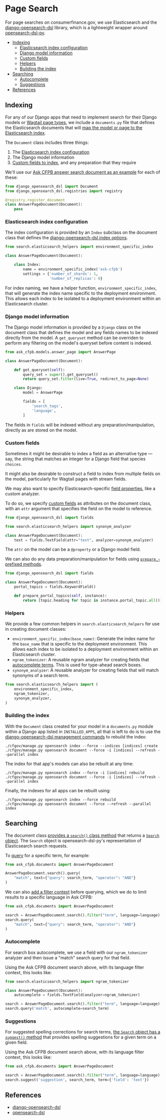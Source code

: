 # Page Search

For page searches on consumerfinance.gov, we use Elasticsearch and the [django-opensearch-dsl](https://django-opensearch-dsl.readthedocs.io/en/latest/) library, which is a lightweight wrapper around [opensearch-dsl-py](https://opensearch.org/docs/latest/).

- [Indexing](#indexing)
    - [Elasticsearch index configuration](#elasticsearch-index-configuration)
    - [Django model information](#django-model-information)
    - [Custom fields](#custom-fields)
    - [Helpers](#helpers)
    - [Building the index](#building-the-index)
- [Searching](#searching)
    - [Autocomplete](#autocomplete)
    - [Suggestions](#suggestions)
- [References](#references)

## Indexing

For any of our Django apps that need to implement search for their Django models or [Wagtail page types](../wagtail-pages/), we include a `documents.py` file that defines the Elasticsearch documents that will [map the model or page to the Elasticsearch index](https://django-opensearch-dsl.readthedocs.io/en/latest/getting_started/#create-document-classes).

The `Document` class includes three things:

1. The [Elasticsearch index configuration](https://django-opensearch-dsl.readthedocs.io/en/latest/getting_started/#create-document-classes)
2. The Django model information
3. [Custom fields to index](https://django-opensearch-dsl.readthedocs.io/en/latest/fields/), and any preparation that they require

We'll use our [Ask CFPB answer search document as an example](https://github.com/cfpb/consumerfinance.gov/blob/main/cfgov/ask_cfpb/documents.py) for each of these:

```python
from django_opensearch_dsl import Document
from django_opensearch_dsl.registries import registry

@registry.register_document
class AnswerPageDocument(Document):
    pass
```

### Elasticsearch index configuration

The index configuration is provided by an `Index` subclass on the document class that defines the [django-opensearch-dsl index options](https://django-opensearch-dsl.readthedocs.io/en/latest/document/#index-subclass).

```python
from search.elasticsearch_helpers import environment_specific_index

class AnswerPageDocument(Document):

    class Index:
        name = environment_specific_index('ask-cfpb')
        settings = {'number_of_shards': 1,
                    'number_of_replicas': 0}
```

For index naming, we have a helper function, `environment_specific_index`, that will generate the index name specific to the deployment environment. This allows each index to be isolated to a deployment environment within an Elasticsearch cluster.

### Django model information

The Django model information is provided by a `Django` class on the document class that defines the model and any fields names to be indexed directly from the model. A `get_queryset` method can be overriden to perform any filtering on the model's queryset before content is indexed.

```python
from ask_cfpb.models.answer_page import AnswerPage

class AnswerPageDocument(Document):

    def get_queryset(self):
        query_set = super().get_queryset()
        return query_set.filter(live=True, redirect_to_page=None)

    class Django:
        model = AnswerPage

        fields = [
            'search_tags',
            'language',
        ]
```

The fields in `fields` will be indexed without any preparation/manipulation, directly as are stored on the model. 

### Custom fields

Sometimes it might be desirable to index a field as an alternative type — say, the string that matches an integer for a Django field that species `choices`. 

It might also be desirable to construct a field to index from multiple fields on the model, particularly for Wagtail pages with stream fields. 

We may also want to specify Elasticsearch-specific [field properties](https://django-opensearch-dsl.readthedocs.io/en/latest/fields/#field-classes), like a custom analyzer.

To do so, we specify [custom fields](https://django-opensearch-dsl.readthedocs.io/en/latest/fields/#using-attr-argument) as attributes on the document class, with an `attr` argument that specifies the field on the model to reference.

```python
from django_opensearch_dsl import fields

from search.elasticsearch_helpers import synonym_analyzer

class AnswerPageDocument(Document):
    text = fields.TextField(attr="text", analyzer=synonym_analyzer)
```

The `attr` on the model can be a `@property` or a Django model field.

We can also do any data preparation/manipulation for fields using [`prepare_`-prefixed methods](https://django-opensearch-dsl.readthedocs.io/en/latest/fields/#using-prepare_field).

```python
from django_opensearch_dsl import fields

class AnswerPageDocument(Document):
    portal_topics = fields.KeywordField()

    def prepare_portal_topics(self, instance):
        return [topic.heading for topic in instance.portal_topic.all()]
```

### Helpers

We provide a few common helpers in `search.elasticsearch_helpers` for use in creating document classes:

- `environment_specific_index(base_name)`: Generate the index name for the `base_name` that is specific to the deployment environment. This allows each index to be isolated to a deployment environment within an Elasticsearch cluster.
- `ngram_tokenizer`: A reusable ngram analyzer for creating fields that [autocomplete terms](#autocomplete). This is used for type-ahead search boxes.
- `synonym_analyzer`: A reusable analyzer for creating fields that will match synonyms of a search term.

```python
from search.elasticsearch_helpers import (
    environment_specific_index,
    ngram_tokenizer,
    synonym_analyzer,
)
```

### Building the index

With the `Document` class created for your model in a `documents.py` module within a Django app listed in `INSTALLED_APPS`, all that is left to do is to use the [django-opensearch-dsl management commands](https://django-opensearch-dsl.readthedocs.io/en/latest/management/) to rebuild the index:

```shell
./cfgov/manage.py opensearch index --force --indices [indices] create
./cfgov/manage.py opensearch document --force -i [indices] --refresh --parallel index
```

The index for that app's models can also be rebuilt at any time:

```shell
./cfgov/manage.py opensearch index --force -i [indices] rebuild
./cfgov/manage.py opensearch document --force -i [indices] --refresh --parallel index
```

Finally, the indexes for all apps can be rebuilt using:

```shell
./cfgov/manage.py opensearch index --force rebuild
./cfgov/manage.py opensearch document --force --refresh --parallel index
```

## Searching

The document class [provides a `search()` class method](https://django-opensearch-dsl.readthedocs.io/en/latest/getting_started/#search) that returns a [`Search` object](https://opensearch.org/docs/latest/opensearch/rest-api/search/). The `Search` object is opensearch-dsl-py's representation of Elasticsearch search requests.

To [query](https://django-opensearch-dsl.readthedocs.io/en/latest/getting_started/#search) for a specific term, for example:

```python
from ask_cfpb.documents import AnswerPageDocument

AnswerPageDocument.search().query(
    "match", text={"query": search_term, "operator": "AND"}
)
```

We can also [add a filter context](https://django-opensearch-dsl.readthedocs.io/en/latest/getting_started/#search) before querying, which we do to limit results to a specific language in Ask CFPB:

```python
from ask_cfpb.documents import AnswerPageDocument

search = AnswerPageDocument.search().filter("term", language=language)
search.query(
    "match", text={"query": search_term, "operator": "AND"}
)
```

### Autocomplete

For search box autocomplete, we use a field with our `ngram_tokenizer` analyzer and then issue a "match" search query for that field.

Using the Ask CFPB document search above, with its language filter context, this looks like:

```python
from search.elasticsearch_helpers import ngram_tokenizer

class AnswerPageDocument(Document):
    autocomplete = fields.TextField(analyzer=ngram_tokenizer)

search = AnswerPageDocument.search().filter("term", language=language)
search.query('match', autocomplete=search_term)
```

### Suggestions

For suggested spelling corrections for search terms, [the `Search` object has a `suggest()` method](https://opensearch.org/docs/latest/opensearch/rest-api/search/) that provides spelling suggestions for a given term on a given field.

Using the Ask CFPB document search above, with its language filter context, this looks like:

```python
from ask_cfpb.documents import AnswerPageDocument

search = AnswerPageDocument.search().filter("term", language=language)
search.suggest('suggestion', search_term, term={'field': 'text'})
```


## References

- [django-opensearch-dsl](https://django-opensearch-dsl.readthedocs.io/en/latest/)
- [opensearch-dsl](https://opensearch.org/docs/latest/)

